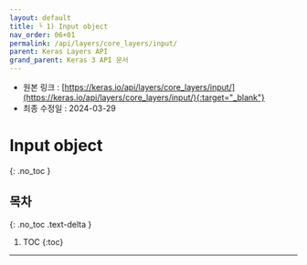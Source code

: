 ```yaml
---
layout: default
title: └ 1) Input object
nav_order: 06+01
permalink: /api/layers/core_layers/input/
parent: Keras Layers API
grand_parent: Keras 3 API 문서
---
```


* 원본 링크 : [https://keras.io/api/layers/core_layers/input/](https://keras.io/api/layers/core_layers/input/){:target="_blank"}
* 최종 수정일 : 2024-03-29

# Input object
{: .no_toc }

## 목차
{: .no_toc .text-delta }

1. TOC
{:toc}

---
